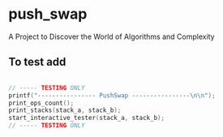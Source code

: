 # push_swap

A Project to Discover the World of Algorithms and Complexity

## To test add

```c

// ----- TESTING ONLY
printf("---------------- PushSwap ----------------\n\n");
print_ops_count();
print_stacks(stack_a, stack_b);
start_interactive_tester(stack_a, stack_b);
// ----- TESTING ONLY

```